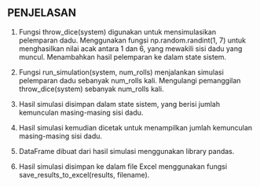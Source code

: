 ## PENJELASAN ##

1. Fungsi throw_dice(system) digunakan untuk mensimulasikan pelemparan dadu. Menggunakan fungsi np.random.randint(1, 7) untuk menghasilkan nilai acak antara 1 dan 6, yang mewakili sisi dadu yang muncul. Menambahkan hasil pelemparan ke dalam state sistem.

2. Fungsi run_simulation(system, num_rolls) menjalankan simulasi pelemparan dadu sebanyak num_rolls kali. Mengulangi pemanggilan throw_dice(system) sebanyak num_rolls kali.

3. Hasil simulasi disimpan dalam state sistem, yang berisi jumlah kemunculan masing-masing sisi dadu.

4. Hasil simulasi kemudian dicetak untuk menampilkan jumlah kemunculan masing-masing sisi dadu.

5. DataFrame dibuat dari hasil simulasi menggunakan library pandas.

6. Hasil simulasi disimpan ke dalam file Excel menggunakan fungsi save_results_to_excel(results, filename).
